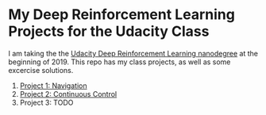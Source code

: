 # My Deep Reinforcement Learning Projects for the Udacity Class

I am taking the the [Udacity Deep Reinforcement Learning nanodegree](https://www.udacity.com/course/deep-reinforcement-learning-nanodegree--nd893) at the beginning of 2019. This repo has my class projects, as well as some excercise solutions.

1. [Project 1: Navigation](project_1_navigation/)
2. [Project 2: Continuous Control](project_2_continuous_control/)
3. Project 3: TODO